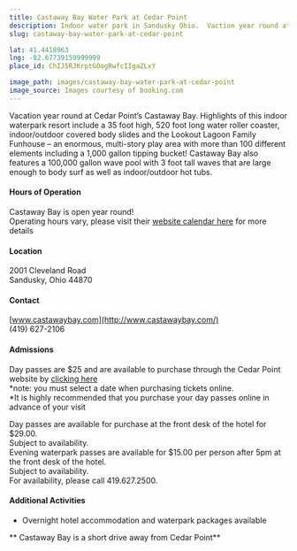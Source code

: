 ```yaml
---
title: Castaway Bay Water Park at Cedar Point
description: Indoor water park in Sandusky Ohio.  Vaction year round at Cendar Point's Castaway Bay!
slug: castaway-bay-water-park-at-cedar-point

lat: 41.4418963
lng: -82.67739159999999
place_id: ChIJ5RJKrptGOogRwfcIIgaZLxY

image_path: images/castaway-bay-water-park-at-cedar-point
image_source: Images courtesy of booking.com
---
```


Vacation year round at Cedar Point’s Castaway Bay.  Highlights of this indoor waterpark resort include a 35 foot high, 520 foot long water roller coaster, indoor/outdoor covered body slides and the Lookout Lagoon Family Funhouse – an enormous, multi-story play area with more than 100 different elements including a 1,000 gallon tipping bucket!  Castaway Bay also features a 100,000 gallon wave pool with 3 foot tall waves that are large enough to body surf as well as indoor/outdoor hot tubs.   
 
#### Hours of Operation 
Castaway Bay is open year round!  
Operating hours vary, please visit their [website calendar here](http://www.castawaybay.com/public/explore/calendar/index.cfm) for more details 
 
#### Location 
2001 Cleveland Road  
Sandusky, Ohio 44870 
 
#### Contact 
[www.castawaybay.com](http://www.castawaybay.com/)  
(419) 627-2106 
 
#### Admissions 
Day passes are $25 and are available to purchase through the Cedar Point website by [clicking here](https://www.cedarpoint.com/tickets/?promoCode=castaway)   
*note: you must select a date when purchasing tickets online.  
*It is highly recommended that you purchase your day passes online in advance of your visit
 
Day passes are available for purchase at the front desk of the hotel for $29.00.   
Subject to availability.  
Evening waterpark passes are available for $15.00 per person after 5pm at the front desk of the hotel.  
Subject to availability.   
For availability, please call 419.627.2500.  
 
#### Additional Activities 
- Overnight hotel accommodation and waterpark packages available 

** Castaway Bay is a short drive away from Cedar Point**
